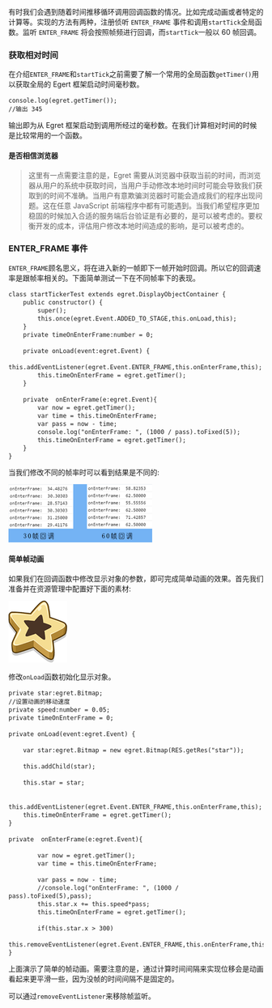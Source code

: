 有时我们会遇到随着时间推移循环调用回调函数的情况。比如完成动画或者特定的计算等。实现的方法有两种，注册侦听 `ENTER_FRAME` 事件和调用`startTick`全局函数。监听 `ENTER_FRAME` 将会按照帧频进行回调，而`startTick`一般以 60 帧回调。

### 获取相对时间

在介绍`ENTER_FRAME`和`startTick`之前需要了解一个常用的全局函数`getTimer()`用以获取全局的 Egert 框架启动时间毫秒数。

```
console.log(egret.getTimer());
//输出 345
```

输出即为从 Egret 框架启动到调用所经过的毫秒数。在我们计算相对时间的时候是比较常用的一个函数。

#### 是否相信浏览器

>这里有一点需要注意的是，Egret 需要从浏览器中获取当前的时间，而浏览器从用户的系统中获取时间，当用户手动修改本地时间时可能会导致我们获取到的时间不准确。当用户有意欺骗浏览器时可能会造成我们的程序出现问题。这在任意 JavaScript 前端程序中都有可能遇到。当我们希望程序更加稳固的时候加入合适的服务端后台验证是有必要的，是可以被考虑的。要权衡开发的成本，评估用户修改本地时间造成的影响，是可以被考虑的。

### ENTER_FRAME 事件

`ENTER_FRAME`顾名思义，将在进入新的一帧即下一帧开始时回调。所以它的回调速率是跟帧率相关的。下面简单测试一下在不同帧率下的表现。

```
class startTickerTest extends egret.DisplayObjectContainer {
    public constructor() {
        super();
        this.once(egret.Event.ADDED_TO_STAGE,this.onLoad,this);
    }
    private timeOnEnterFrame:number = 0;
    
    private onLoad(event:egret.Event) {
        this.addEventListener(egret.Event.ENTER_FRAME,this.onEnterFrame,this);
        this.timeOnEnterFrame = egret.getTimer();
    }
    
    private  onEnterFrame(e:egret.Event){  
        var now = egret.getTimer();
        var time = this.timeOnEnterFrame;
        var pass = now - time;
        console.log("onEnterFrame: ", (1000 / pass).toFixed(5));
        this.timeOnEnterFrame = egret.getTimer();
    }
}
```

当我们修改不同的帧率时可以看到结果是不同的:

![](56d7f314a338f.png)

#### 简单帧动画

如果我们在回调函数中修改显示对象的参数，即可完成简单动画的效果。首先我们准备并在资源管理中配置好下面的素材:

![](56d7f30de1131.png)

修改`onLoad`函数初始化显示对象。

```
private star:egret.Bitmap;
//设置动画的移动速度
private speed:number = 0.05;
private timeOnEnterFrame = 0;

private onLoad(event:egret.Event) {

    var star:egret.Bitmap = new egret.Bitmap(RES.getRes("star"));

    this.addChild(star);

    this.star = star;

    this.addEventListener(egret.Event.ENTER_FRAME,this.onEnterFrame,this);
    this.timeOnEnterFrame = egret.getTimer();
}

private  onEnterFrame(e:egret.Event){

        var now = egret.getTimer();
        var time = this.timeOnEnterFrame;

        var pass = now - time;
        //console.log("onEnterFrame: ", (1000 / pass).toFixed(5),pass);
        this.star.x += this.speed*pass;
        this.timeOnEnterFrame = egret.getTimer();

        if(this.star.x > 300)
            this.removeEventListener(egret.Event.ENTER_FRAME,this.onEnterFrame,this);
}
```

上面演示了简单的帧动画。需要注意的是，通过计算时间间隔来实现位移会是动画看起来更平滑一些，因为没帧的时间间隔不是固定的。

可以通过`removeEventListener`来移除帧监听。








